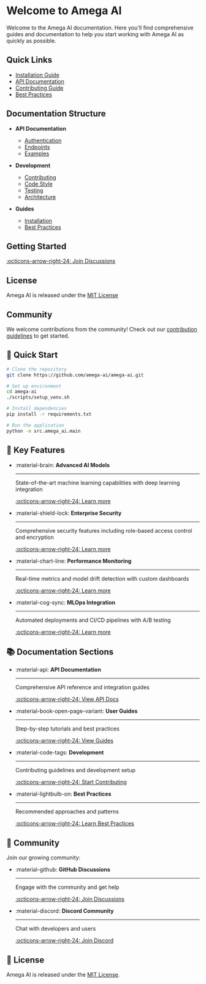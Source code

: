 # Welcome to Amega AI

Welcome to the Amega AI documentation. Here you'll find comprehensive guides and documentation to help you start working with Amega AI as quickly as possible.

## Quick Links

- [Installation Guide](guides/installation.md)
- [API Documentation](api/index.md)
- [Contributing Guide](development/contributing.md)
- [Best Practices](guides/best-practices.md)

## Documentation Structure

- **API Documentation**
  - [Authentication](api/auth.md)
  - [Endpoints](api/endpoints.md)
  - [Examples](api/examples.md)

- **Development**
  - [Contributing](development/contributing.md)
  - [Code Style](development/code-style.md)
  - [Testing](development/testing.md)
  - [Architecture](development/architecture.md)

- **Guides**
  - [Installation](guides/installation.md)
  - [Best Practices](guides/best-practices.md)

## Getting Started

[:octicons-arrow-right-24: Join Discussions](https://github.com/amega-ai/amega-ai/discussions)

## License

Amega AI is released under the [MIT License](https://github.com/amega-ai/amega-ai/blob/main/LICENSE)

## Community

We welcome contributions from the community! Check out our [contribution guidelines](CONTRIBUTING.md) to get started.

## 🚀 Quick Start

```bash
# Clone the repository
git clone https://github.com/amega-ai/amega-ai.git

# Set up environment
cd amega-ai
./scripts/setup_venv.sh

# Install dependencies
pip install -r requirements.txt

# Run the application
python -m src.amega_ai.main
```

## 🎯 Key Features

<div class="grid cards" markdown>

-   :material-brain: __Advanced AI Models__

    ---

    State-of-the-art machine learning capabilities with deep learning integration
    
    [:octicons-arrow-right-24: Learn more](guides/ai-models.md)

-   :material-shield-lock: __Enterprise Security__

    ---

    Comprehensive security features including role-based access control and encryption
    
    [:octicons-arrow-right-24: Learn more](guides/security.md)

-   :material-chart-line: __Performance Monitoring__

    ---

    Real-time metrics and model drift detection with custom dashboards
    
    [:octicons-arrow-right-24: Learn more](guides/monitoring.md)

-   :material-cog-sync: __MLOps Integration__

    ---

    Automated deployments and CI/CD pipelines with A/B testing
    
    [:octicons-arrow-right-24: Learn more](guides/mlops.md)

</div>

## 📚 Documentation Sections

<div class="grid cards" markdown>

-   :material-api: __API Documentation__

    ---

    Comprehensive API reference and integration guides
    
    [:octicons-arrow-right-24: View API Docs](api/index.md)

-   :material-book-open-page-variant: __User Guides__

    ---

    Step-by-step tutorials and best practices
    
    [:octicons-arrow-right-24: View Guides](guides/getting-started.md)

-   :material-code-tags: __Development__

    ---

    Contributing guidelines and development setup
    
    [:octicons-arrow-right-24: Start Contributing](development/contributing.md)

-   :material-lightbulb-on: __Best Practices__

    ---

    Recommended approaches and patterns
    
    [:octicons-arrow-right-24: Learn Best Practices](guides/best-practices.md)

</div>

## 🤝 Community

Join our growing community:

<div class="grid cards" markdown>

-   :material-github: __GitHub Discussions__

    ---

    Engage with the community and get help
    
    [:octicons-arrow-right-24: Join Discussions](https://github.com/amega-ai/amega-ai/discussions)

-   :material-discord: __Discord Community__

    ---

    Chat with developers and users
    
    [:octicons-arrow-right-24: Join Discord](https://discord.gg/amega-ai)

<!-- -   :material-twitter: __Twitter Updates__

    --- -->
<!-- 
    Stay updated with latest news
    
    [:octicons-arrow-right-24: Follow Us](https://twitter.com/amega_ai) -->

</div>

## 📄 License

Amega AI is released under the [MIT License](https://github.com/amega-ai/amega-ai/blob/main/LICENSE). 